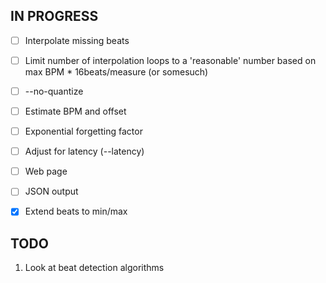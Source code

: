 ## IN PROGRESS

- [ ] Interpolate missing beats
- [ ] Limit number of interpolation loops to a 'reasonable' number based on max BPM * 16beats/measure (or somesuch)
- [ ] --no-quantize
- [ ] Estimate BPM and offset
- [ ] Exponential forgetting factor
- [ ] Adjust for latency (--latency)
- [ ] Web page
- [ ] JSON output

- [x] Extend beats to min/max

## TODO

1. Look at beat detection algorithms
